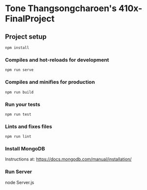 # Tone Thangsongcharoen's 410x-FinalProject

## Project setup
```
npm install
```

### Compiles and hot-reloads for development
```
npm run serve
```

### Compiles and minifies for production
```
npm run build
```

### Run your tests
```
npm run test
```

### Lints and fixes files
```
npm run lint
```

### Install MongoDB

Instructions at: https://docs.mongodb.com/manual/installation/

### Run Server

node Server.js
